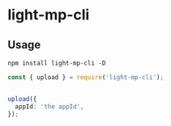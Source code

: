 # light-mp-cli


## Usage

```
npm install light-mp-cli -D
```


```ts
const { upload } = require('light-mp-cli');


upload({
  appId: 'the appId',
});
```


